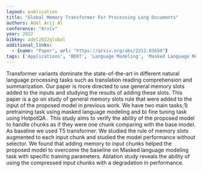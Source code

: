 ```yaml
---
layout: publication
title: "Global Memory Transformer For Processing Long Documents"
authors: Adel Arij Al
conference: "Arxiv"
year: 2022
bibkey: adel2022global
additional_links:
  - {name: "Paper", url: "https://arxiv.org/abs/2212.01650"}
tags: ['Applications', 'BERT', 'Language Modeling', 'Masked Language Model', 'Model Architecture', 'Pretraining Methods', 'Training Techniques', 'Transformer']
---
```

Transformer variants dominate the state-of-the-art in different natural language processing tasks such as translation reading comprehension and summarization. Our paper is more directed to use general memory slots added to the inputs and studying the results of adding these slots. This paper is a go on study of general memory slots rule that were added to the input of the proposed model in previous work. We have two main tasks;1) pretraining task using masked language modeling and b) fine tuning task using HotpotQA . This study aims to verify the ability of the proposed model to handle chunks as if they were one chunk comparing with the base model. As baseline we used T5 transformer. We studied the rule of memory slots augmented to each input chunk and studied the model performance without selector. We found that adding memory to input chunks helped the proposed model to overcome the baseline on Masked language modeling task with specific training parameters. Ablation study reveals the ability of using the compressed input chunks with a degradation in performance.
